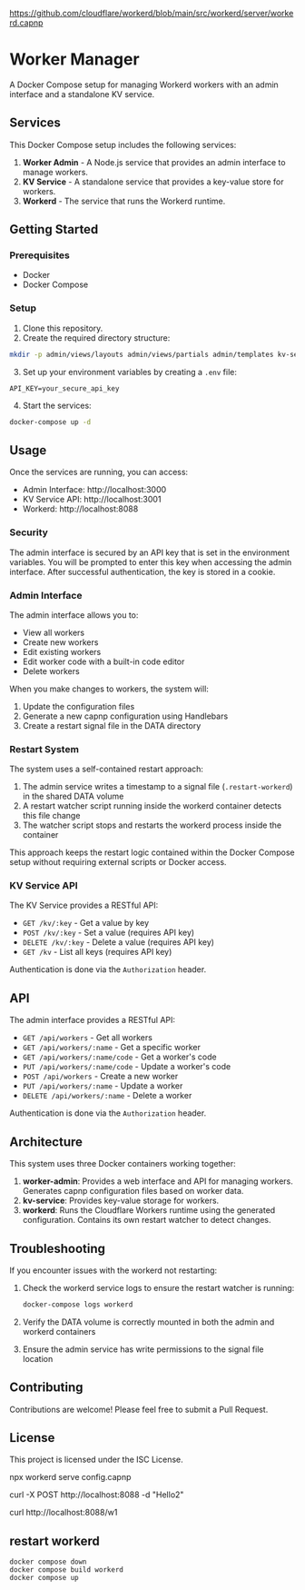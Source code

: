 https://github.com/cloudflare/workerd/blob/main/src/workerd/server/workerd.capnp

# Worker Manager

A Docker Compose setup for managing Workerd workers with an admin interface and a standalone KV service.

## Services

This Docker Compose setup includes the following services:

1. **Worker Admin** - A Node.js service that provides an admin interface to manage workers.
2. **KV Service** - A standalone service that provides a key-value store for workers.
3. **Workerd** - The service that runs the Workerd runtime.

## Getting Started

### Prerequisites

- Docker
- Docker Compose

### Setup

1. Clone this repository.
2. Create the required directory structure:

```bash
mkdir -p admin/views/layouts admin/views/partials admin/templates kv-service workerd-service admin/public/js
```

3. Set up your environment variables by creating a `.env` file:

```
API_KEY=your_secure_api_key
```

4. Start the services:

```bash
docker-compose up -d
```

## Usage

Once the services are running, you can access:

- Admin Interface: http://localhost:3000
- KV Service API: http://localhost:3001
- Workerd: http://localhost:8088

### Security

The admin interface is secured by an API key that is set in the environment variables. You will be prompted to enter this key when accessing the admin interface. After successful authentication, the key is stored in a cookie.

### Admin Interface

The admin interface allows you to:

- View all workers
- Create new workers
- Edit existing workers
- Edit worker code with a built-in code editor
- Delete workers

When you make changes to workers, the system will:

1. Update the configuration files
2. Generate a new capnp configuration using Handlebars
3. Create a restart signal file in the DATA directory

### Restart System

The system uses a self-contained restart approach:

1. The admin service writes a timestamp to a signal file (`.restart-workerd`) in the shared DATA volume
2. A restart watcher script running inside the workerd container detects this file change
3. The watcher script stops and restarts the workerd process inside the container

This approach keeps the restart logic contained within the Docker Compose setup without requiring external scripts or Docker access.

### KV Service API

The KV Service provides a RESTful API:

- `GET /kv/:key` - Get a value by key
- `POST /kv/:key` - Set a value (requires API key)
- `DELETE /kv/:key` - Delete a value (requires API key)
- `GET /kv` - List all keys (requires API key)

Authentication is done via the `Authorization` header.

## API

The admin interface provides a RESTful API:

- `GET /api/workers` - Get all workers
- `GET /api/workers/:name` - Get a specific worker
- `GET /api/workers/:name/code` - Get a worker's code
- `PUT /api/workers/:name/code` - Update a worker's code
- `POST /api/workers` - Create a new worker
- `PUT /api/workers/:name` - Update a worker
- `DELETE /api/workers/:name` - Delete a worker

Authentication is done via the `Authorization` header.

## Architecture

This system uses three Docker containers working together:

1. **worker-admin**: Provides a web interface and API for managing workers. Generates capnp configuration files based on worker data.
2. **kv-service**: Provides key-value storage for workers.
3. **workerd**: Runs the Cloudflare Workers runtime using the generated configuration. Contains its own restart watcher to detect changes.

## Troubleshooting

If you encounter issues with the workerd not restarting:

1. Check the workerd service logs to ensure the restart watcher is running:

   ```bash
   docker-compose logs workerd
   ```

2. Verify the DATA volume is correctly mounted in both the admin and workerd containers

3. Ensure the admin service has write permissions to the signal file location

## Contributing

Contributions are welcome! Please feel free to submit a Pull Request.

## License

This project is licensed under the ISC License.

npx workerd serve config.capnp

curl -X POST http://localhost:8088 -d "Hello2"

curl http://localhost:8088/w1

## restart workerd

```
docker compose down
docker compose build workerd
docker compose up
```
